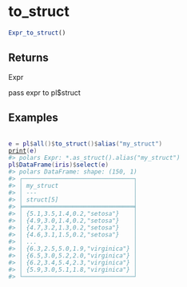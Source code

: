 # to_struct

```r
Expr_to_struct()
```

## Returns

Expr

pass expr to pl$struct

## Examples

<pre class='r-example'> <code> <span class='r-in'><span></span></span>
<span class='r-in'><span><span class='va'>e</span> <span class='op'>=</span> <span class='va'>pl</span><span class='op'>$</span><span class='fu'>all</span><span class='op'>(</span><span class='op'>)</span><span class='op'>$</span><span class='fu'>to_struct</span><span class='op'>(</span><span class='op'>)</span><span class='op'>$</span><span class='fu'>alias</span><span class='op'>(</span><span class='st'>"my_struct"</span><span class='op'>)</span></span></span>
<span class='r-in'><span><span class='fu'><a href='https://rdrr.io/r/base/print.html'>print</a></span><span class='op'>(</span><span class='va'>e</span><span class='op'>)</span></span></span>
<span class='r-out co'><span class='r-pr'>#&gt;</span> polars Expr: *.as_struct().alias("my_struct")</span>
<span class='r-in'><span><span class='va'>pl</span><span class='op'>$</span><span class='fu'>DataFrame</span><span class='op'>(</span><span class='va'>iris</span><span class='op'>)</span><span class='op'>$</span><span class='fu'>select</span><span class='op'>(</span><span class='va'>e</span><span class='op'>)</span></span></span>
<span class='r-out co'><span class='r-pr'>#&gt;</span> polars DataFrame: shape: (150, 1)</span>
<span class='r-out co'><span class='r-pr'>#&gt;</span> ┌───────────────────────────────┐</span>
<span class='r-out co'><span class='r-pr'>#&gt;</span> │ my_struct                     │</span>
<span class='r-out co'><span class='r-pr'>#&gt;</span> │ ---                           │</span>
<span class='r-out co'><span class='r-pr'>#&gt;</span> │ struct[5]                     │</span>
<span class='r-out co'><span class='r-pr'>#&gt;</span> ╞═══════════════════════════════╡</span>
<span class='r-out co'><span class='r-pr'>#&gt;</span> │ {5.1,3.5,1.4,0.2,"setosa"}    │</span>
<span class='r-out co'><span class='r-pr'>#&gt;</span> │ {4.9,3.0,1.4,0.2,"setosa"}    │</span>
<span class='r-out co'><span class='r-pr'>#&gt;</span> │ {4.7,3.2,1.3,0.2,"setosa"}    │</span>
<span class='r-out co'><span class='r-pr'>#&gt;</span> │ {4.6,3.1,1.5,0.2,"setosa"}    │</span>
<span class='r-out co'><span class='r-pr'>#&gt;</span> │ ...                           │</span>
<span class='r-out co'><span class='r-pr'>#&gt;</span> │ {6.3,2.5,5.0,1.9,"virginica"} │</span>
<span class='r-out co'><span class='r-pr'>#&gt;</span> │ {6.5,3.0,5.2,2.0,"virginica"} │</span>
<span class='r-out co'><span class='r-pr'>#&gt;</span> │ {6.2,3.4,5.4,2.3,"virginica"} │</span>
<span class='r-out co'><span class='r-pr'>#&gt;</span> │ {5.9,3.0,5.1,1.8,"virginica"} │</span>
<span class='r-out co'><span class='r-pr'>#&gt;</span> └───────────────────────────────┘</span>
 </code></pre>